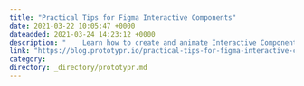 ```yaml
---
title: "Practical Tips for Figma Interactive Components"
date: 2021-03-22 10:05:47 +0000
dateadded: 2021-03-24 14:23:12 +0000
description: "    Learn how to create and animate Interactive Components.  Continue reading on Prototypr »  "
link: "https://blog.prototypr.io/practical-tips-for-figma-interactive-components-c51915c28d16?source=rss----eb297ea1161a---4"
category:
directory: _directory/prototypr.md
---
```

